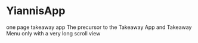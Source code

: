 # YiannisApp
one page takeaway app
The precursor to the Takeaway App and Takeaway Menu
only with a very long scroll view
